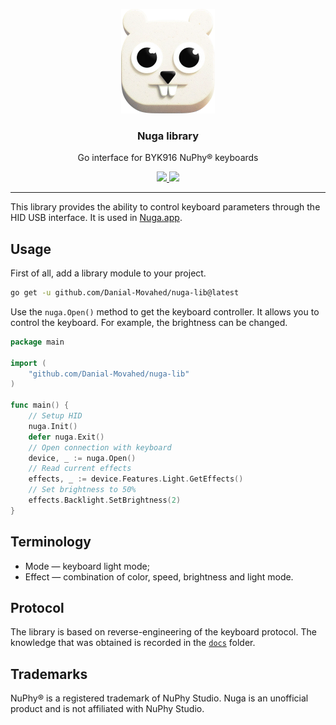 <p align="center">
    <img src="./docs/logo@2x.png" alt="Nuga library Logo" width="150" />
    <h3 align="center">Nuga library</h3>
    <p align="center">Go interface for BYK916 NuPhy® keyboards</p>
    <p align="center">
        <a href="https://github.com/Danial-Movahed/nuga-lib/actions/workflows/quality-assurance.yaml">
            <img src="https://github.com/Danial-Movahed/nuga-lib/actions/workflows/quality-assurance.yaml/badge.svg" />
        </a>
        <a href="https://github.com/Danial-Movahed/nuga-lib/tags">
            <img src="https://img.shields.io/github/v/tag/Danial-Movahed/nuga-lib?sort=semver" />
        </a>
    </p>
</p>

---

This library provides the ability to control keyboard parameters through the HID USB interface. It is used in [Nuga.app](https://github.com/mishamyrt/nuga-app).

## Usage

First of all, add a library module to your project.

```sh
go get -u github.com/Danial-Movahed/nuga-lib@latest
```

Use the `nuga.Open()` method to get the keyboard controller. It allows you to control the keyboard. For example, the brightness can be changed.

```go
package main

import (
    "github.com/Danial-Movahed/nuga-lib"
)

func main() {
    // Setup HID
    nuga.Init()
    defer nuga.Exit()
    // Open connection with keyboard
    device, _ := nuga.Open()
    // Read current effects
    effects, _ := device.Features.Light.GetEffects()
    // Set brightness to 50%
    effects.Backlight.SetBrightness(2)
}
```

## Terminology

- Mode — keyboard light mode;
- Effect — combination of color, speed, brightness and light mode.

## Protocol

The library is based on reverse-engineering of the keyboard protocol. The knowledge that was obtained is recorded in the [`docs`](./docs/) folder.

## Trademarks

NuPhy® is a registered trademark of NuPhy Studio. Nuga is an unofficial product and is not affiliated with NuPhy Studio.
